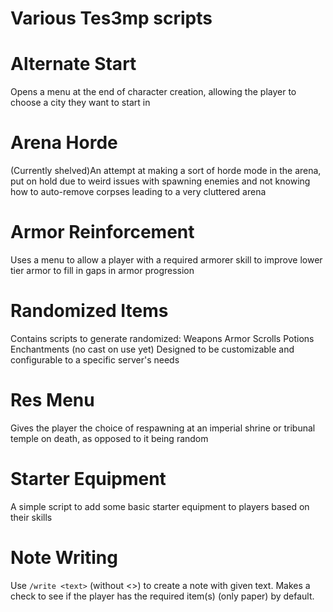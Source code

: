 # Various Tes3mp scripts

# Alternate Start
Opens a menu at the end of character creation, allowing the player to choose a city they want to start in

# Arena Horde
(Currently shelved)An attempt at making a sort of horde mode in the arena, put on hold due to weird issues with spawning enemies and not knowing how to auto-remove corpses leading to a very cluttered arena

# Armor Reinforcement
Uses a menu to allow a player with a required armorer skill to improve lower tier armor to fill in gaps in armor progression

# Randomized Items
Contains scripts to generate randomized:
Weapons
Armor
Scrolls
Potions
Enchantments (no cast on use yet)
Designed to be customizable and configurable to a specific server's needs

# Res Menu
Gives the player the choice of respawning at an imperial shrine or tribunal temple on death, as opposed to it being random

# Starter Equipment
A simple script to add some basic starter equipment to players based on their skills

# Note Writing
Use ```/write <text>``` (without <>) to create a note with given text.
Makes a check to see if the player has the required item(s) (only paper) by default.
